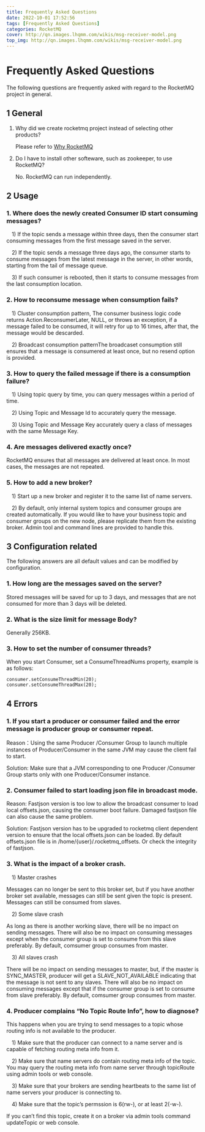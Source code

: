```yaml
---
title: Frequently Asked Questions
date: 2022-10-01 17:52:56
tags: [Frequently Asked Questions]
categories: RocketMQ
cover: http://qn.images.lhqmm.com/wikis/msg-receiver-model.png
top_img: http://qn.images.lhqmm.com/wikis/msg-receiver-model.png
---
```




# Frequently Asked Questions

The following questions are frequently asked with regard to the RocketMQ project in general.

## 1 General

1. Why did we create rocketmq project instead of selecting other products?

   Please refer to [Why RocketMQ](http://rocketmq.apache.org/docs/motivation)

2. Do I have to install other softeware, such as zookeeper, to use RocketMQ?

   No. RocketMQ can run independently.

## 2 Usage

### 1. Where does the newly created Consumer ID start consuming messages?

&#8195;1) If the topic sends a message within three days, then the consumer start consuming messages from the first message saved in the server.

&#8195;2) If the topic sends a message three days ago, the consumer starts to consume messages from the latest message in the server, in other words, starting from the tail of message queue.

&#8195;3) If such consumer is rebooted, then it starts to consume messages from the last consumption location.

### 2. How to reconsume message when consumption fails?

&#8195;1) Cluster consumption pattern, The consumer business logic code returns Action.ReconsumerLater, NULL, or throws an exception, if a message failed to be consumed, it will retry for up to 16 times, after that, the message would be descarded.

&#8195;2) Broadcast consumption patternThe broadcaset consumption still ensures that a message is consumered at least once, but no resend option is provided.

### 3. How to query the failed message if there is a consumption failure?

&#8195;1) Using topic query by time, you can query messages within a period of time.

&#8195;2) Using Topic and Message Id to accurately query the message.

&#8195;3) Using Topic and Message Key accurately query a class of messages with the same Message Key.

### 4. Are messages delivered exactly once?

RocketMQ ensures that all messages are delivered at least once. In most cases, the messages are not repeated.

### 5. How to add a new broker?

&#8195;1) Start up a new broker and register it to the same list of name servers.

&#8195;2) By default, only internal system topics and consumer groups are created automatically. If you would like to have your business topic and consumer groups on the new node, please replicate them from the existing broker. Admin tool and command lines are provided to handle this.

## 3 Configuration related

The following answers are all default values and can be modified by configuration.

### 1. How long are the messages saved on the server?

Stored messages will be saved for up to 3 days, and messages that are not consumed for more than 3 days will be deleted.

### 2. What is the size limit for message Body?

Generally 256KB.

### 3. How to set the number of consumer threads?

When you start Consumer, set a ConsumeThreadNums property, example is as follows:
```
consumer.setConsumeThreadMin(20);
consumer.setConsumeThreadMax(20);
```

## 4 Errors

### 1. If you start a producer or consumer failed and the error message is producer group or consumer repeat.

Reason：Using the same Producer /Consumer Group to launch multiple instances of Producer/Consumer in the same JVM may cause the client fail to start.

Solution: Make sure that a JVM corresponding to one Producer /Consumer Group starts only with one Producer/Consumer instance.

### 2. Consumer failed to start loading json file in broadcast mode.

Reason: Fastjson version is too low to allow the broadcast consumer to load local offsets.json, causing the consumer boot failure. Damaged fastjson file can also cause the same problem.

Solution: Fastjson version has to be upgraded to rocketmq client dependent version to ensure that the local offsets.json can be loaded. By default offsets.json file is in /home/{user}/.rocketmq_offsets. Or check the integrity of fastjson.

### 3. What is the impact of a broker crash.

&#8195;1) Master crashes

Messages can no longer be sent to this broker set, but if you have another broker set available, messages can still be sent given the topic is present. Messages can still be consumed from slaves.

&#8195;2) Some slave crash

As long as there is another working slave, there will be no impact on sending messages. There will also be no impact on consuming messages except when the consumer group is set to consume from this slave preferably. By default, comsumer group consumes from master.

&#8195;3) All slaves crash

There will be no impact on sending messages to master, but, if the master is SYNC_MASTER, producer will get a SLAVE_NOT_AVAILABLE indicating that the message is not sent to any slaves. There will also be no impact on consuming messages except that if the consumer group is set to consume from slave preferably. By default, comsumer group consumes from master.

### 4. Producer complains “No Topic Route Info”, how to diagnose?

This happens when you are trying to send messages to a topic whose routing info is not available to the producer.

&#8195;1) Make sure that the producer can connect to a name server and is capable of fetching routing meta info from it.

&#8195;2) Make sure that name servers do contain routing meta info of the topic. You may query the routing meta info from name server through topicRoute using admin tools or web console.

&#8195;3) Make sure that your brokers are sending heartbeats to the same list of name servers your producer is connecting to.

&#8195;4) Make sure that the topic’s permssion is 6(rw-), or at least 2(-w-).

If you can’t find this topic, create it on a broker via admin tools command updateTopic or web console.
